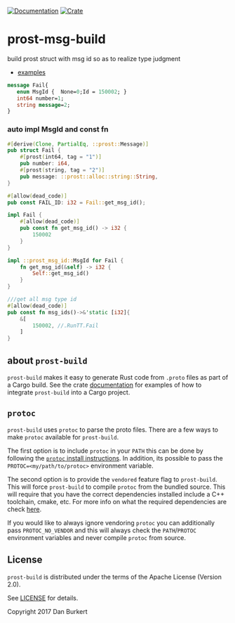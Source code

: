 [![Documentation](https://docs.rs/prost-build/badge.svg)](https://docs.rs/prost-msg-build/)
[![Crate](https://img.shields.io/crates/v/prost-build.svg)](https://crates.io/crates/prost-msg-build)

# prost-msg-build

build prost struct with msg id so as to realize type judgment
* [examples](https://github.com/luyikk/prost-test/)

```protobuf
message Fail{
   enum MsgId {  None=0;Id = 150002; }
   int64 number=1;
   string message=2;
}
```
### auto impl MsgId and const fn
```rust
#[derive(Clone, PartialEq, ::prost::Message)]
pub struct Fail {
    #[prost(int64, tag = "1")]
    pub number: i64,
    #[prost(string, tag = "2")]
    pub message: ::prost::alloc::string::String,
}

#[allow(dead_code)]
pub const FAIL_ID: i32 = Fail::get_msg_id();

impl Fail {
    #[allow(dead_code)]
    pub const fn get_msg_id() -> i32 {
        150002
    }
}

impl ::prost_msg_id::MsgId for Fail {
    fn get_msg_id(&self) -> i32 {
        Self::get_msg_id()
    }
}

///get all msg type id
#[allow(dead_code)]
pub const fn msg_ids()->&'static [i32]{
    &[
        150002, //.RunTT.Fail
    ]
}
```



## about `prost-build`

`prost-build` makes it easy to generate Rust code from `.proto` files as part of
a Cargo build. See the crate [documentation](https://docs.rs/prost-build/) for examples
of how to integrate `prost-build` into a Cargo project.

## `protoc`

`prost-build` uses `protoc` to parse the proto files. There are a few ways to make `protoc`
available for `prost-build`. 

The first option is to include `protoc` in your `PATH` this
can be done by following the [`protoc` install instructions]. In addition, its possible to
pass the `PROTOC=<my/path/to/protoc>` environment variable.

[`protoc` install instructions]: https://github.com/protocolbuffers/protobuf#protocol-compiler-installation

The second option is to provide the `vendored` feature flag to `prost-build`. This will
force `prost-build` to compile `protoc` from the bundled source. This will require that
you have the correct dependencies installed include a C++ toolchain, cmake, etc. For
more info on what the required dependencies are check [here].

[here]: https://github.com/protocolbuffers/protobuf/blob/master/src/README.md

If you would like to always ignore vendoring `protoc` you can additionally pass
`PROTOC_NO_VENDOR` and this will always check the `PATH`/`PROTOC` environment
variables and never compile `protoc` from source.

## License

`prost-build` is distributed under the terms of the Apache License (Version 2.0).

See [LICENSE](../LICENSE) for details.

Copyright 2017 Dan Burkert
